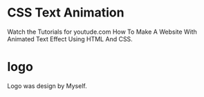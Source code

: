 # CSS Text Animation

Watch the Tutorials for youtude.com
How To Make A Website With Animated Text Effect Using HTML And CSS.

# logo

Logo was design by Myself.

